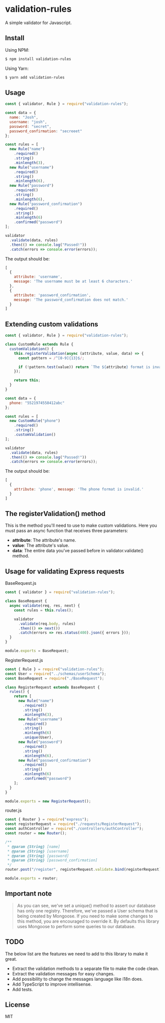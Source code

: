 # validation-rules
A simple validator for Javascript.

## Install
Using NPM:
```bash
$ npm install validation-rules
```
Using Yarn:
```bash
$ yarn add validation-rules
```

## Usage
```js
const { validator, Rule } = require("validation-rules");

const data = {
  name: "Josh",
  username: "josh",
  password: "secret",
  password_confirmation: "secreeet"
};

const rules = [
  new Rule("name")
    .required()
    .string()
    .minlength(3),
  new Rule("username")
    .required()
    .string()
    .minlength(6),
  new Rule("password")
    .required()
    .string()
    .minlength(6),
  new Rule("password_confirmation")
    .required()
    .string()
    .minlength(6)
    .confirmed("password")
];

validator
  .validate(data, rules)
  .then(() => console.log("Passed!"))
  .catch(errors => console.error(errors));
```
The output should be:
```js
[
  {
    attribute: 'username',
    message: 'The username must be at least 6 characters.'
  },
  {
    attribute: 'password_confirmation',
    message: 'The password_confirmation does not match.'
  }
]
```

## Extending custom validations
```js
const { validator, Rule } = require("validation-rules");

class CustomRule extends Rule {
  customValidation() {
    this.registerValidation(async (attribute, value, data) => {
      const pattern = /^[0-9]{13}$/;

      if (!pattern.test(value)) return `The ${attribute} format is invalid.`;
    });

    return this;
  }
}

const data = {
  phone: "5521974558412abc"
};

const rules = [
  new CustomRule("phone")
    .required()
    .string()
    .customValidation()
];

validator
  .validate(data, rules)
  .then(() => console.log("Passed!"))
  .catch(errors => console.error(errors));
```
The output should be:
```js
[
  {
    attribute: 'phone', message: 'The phone format is invalid.'
  }
]
```
## The registerValidation() method
This is the method you'll need to use to make custom validations. Here you must pass an async function that receives three parameters:

- **attribute**: The attribute's name.
- **value**: The attribute's value.
- **data**: The entire data you've passed before in validator.validate() method.

## Usage for validating Express requests
BaseRequest.js
```js
const { validator } = require("validation-rules");

class BaseRequest {
  async validate(req, res, next) {
    const rules = this.rules();

    validator
      .validate(req.body, rules)
      .then(() => next())
      .catch(errors => res.status(400).json({ errors }));
  }
}

module.exports = BaseRequest;
```
RegisterRequest.js
```js
const { Rule } = require("validation-rules");
const User = require("../schemas/userSchema");
const BaseRequest = require("./BaseRequest");

class RegisterRequest extends BaseRequest {
  rules() {
    return [
      new Rule("name")
        .required()
        .string()
        .minlength(3),
      new Rule("username")
        .required()
        .string()
        .minlength(6)
        .unique(User),
      new Rule("password")
        .required()
        .string()
        .minlength(6),
      new Rule("password_confirmation")
        .required()
        .string()
        .minlength(6)
        .confirmed("password")
    ];
  }
}

module.exports = new RegisterRequest();
```
router.js
```js
const { Router } = require("express");
const registerRequest = require("./requests/RegisterRequest");
const authController = require("./controllers/authController");
const router = new Router();

/**
 * @param {String} [name]
 * @param {String} [username]
 * @param {String} [password]
 * @param {String} [password_confirmation]
 */
router.post("/register", registerRequest.validate.bind(registerRequest), authController.register);

module.exports = router;
```

## Important note
> As you can see, we've set a unique() method to assert our database has only one registry. Therefore, we've passed a User schema that is being created by Mongoose. If you need to make some changes to this method, you are encouraged to override it. By defaults this library uses Mongoose to perform some queries to our database.

## TODO
The below list are the features we need to add to this library to make it great.

- Extract the validation methods to a separate file to make the code clean.
- Extract the validation messages for easy changes.
- Add possibility to change the messages language like i18n does.
- Add TypeScript to improve intellisense.
- Add tests.

## License
MIT

